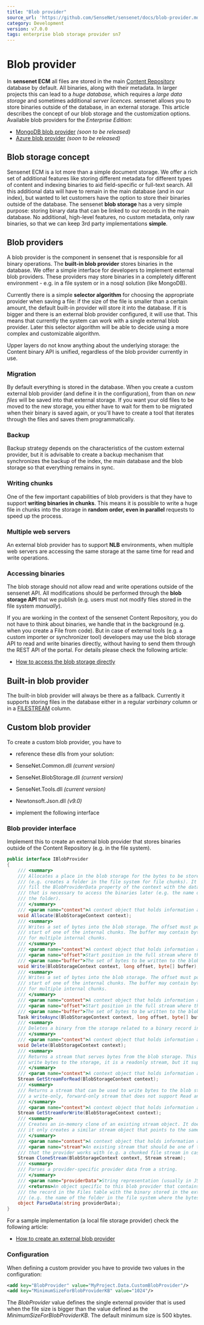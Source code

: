 ```yaml
---
title: "Blob provider"
source_url: 'https://github.com/SenseNet/sensenet/docs/blob-provider.md'
category: Development
version: v7.0.0
tags: enterprise blob storage provider sn7
---
```


# Blob provider

In **sensenet ECM** all files are stored in the main [Content Repository](Content_Repository "wikilink") database by default. All binaries, along with their metadata. In larger projects this can lead to a *huge database*, which requires a *large data storage* and sometimes additional *server licences*. sensenet allows you to store binaries outside of the database, in an external storage. This article describes the concept of our blob storage and the customization options. Available blob providers for the *Enterprise Edition*:

-   [MongoDB blob provider](/mongodb-provider.md) *(soon to be released)*
-   [Azure blob provider](/azureblob-provider.md) *(soon to be released)*

## Blob storage concept

Sensenet ECM is a lot more than a simple document storage. We offer a rich set of additional features like storing different metadata for different types of content and indexing binaries to aid field-specific or full-text search. All this additional data will have to remain in the main database (and in our index), but wanted to let customers have the option to store their binaries outside of the database. The sensenet **blob storage** has a very simple purpose: storing binary data that can be linked to our records in the main database. No additional, high-level features, no custom metadata, only raw binaries, so that we can keep 3rd party implementations **simple**.

## Blob providers

A blob provider is the component in sensenet that is responsible for all binary operations. The **built-in blob provider** stores binaries in the database. We offer a simple interface for developers to implement external blob providers. These providers may store binaries in a completely different environment - e.g. in a file system or in a nosql solution (like MongoDB).

Currently there is a simple **selector algorithm** for choosing the appropriate provider when saving a file: if the size of the file is smaller than a certain amount, the default built-in provider will store it into the database. If it is bigger and there is an external blob provider configured, it will use that. This means that currently the system can work with a single external blob provider. Later this selector algorithm will be able to decide using a more complex and customizable algorithm.

Upper layers do not know anything about the underlying storage: the Content binary API is unified, regardless of the blob provider currently in use.

### Migration

By default everything is stored in the database. When you create a custom external blob provider (and define it in the configuration), from than on *new files* will be saved into that external storage. If you want your old files to be moved to the new storage, you either have to wait for them to be migrated when their binary is saved again, or you'll have to create a tool that iterates through the files and saves them programmatically.

### Backup

Backup strategy depends on the characteristics of the custom external provider, but it is advisable to create a backup mechanism that synchronizes the backup of the index, the main database and the blob storage so that everything remains in sync.

### Writing chunks

One of the few important capabilities of blob providers is that they have to support **writing binaries in chunks**. This means it is possible to write a huge file in chunks into the storage in **random order, even in parallel** requests to speed up the process.

### Multiple web servers

An external blob provider has to support **NLB** environments, when multiple web servers are accessing the same storage at the same time for read and write operations.

### Accessing binaries

The blob storage should not allow read and write operations outside of the sensenet API. All modifications should be performed through the **blob storage API** that we publish (e.g. users must not modify files stored in the file system *manually*).

If you are working in the context of the sensenet Content Repository, you do not have to think about binaries, we handle that in the background (e.g. when you create a File from code). But in case of external tools (e.g. a custom importer or synchronizer tool) developers may use the blob storage API to read and write binaries directly, without having to send them through the REST API of the portal. For details please check the following article:

-   [How to access the blob storage directly](How_to_access_the_blob_storage_directly "wikilink")

## Built-in blob provider

The built-in blob provider will always be there as a fallback. Currently it supports storing files in the database either in a regular *varbinary* column or in a [FILESTREAM](filestream "How to enable FILESTREAM in sensenet ECM") column.

## Custom blob provider

To create a custom blob provider, you have to

-   reference these dlls from your solution:

  
- SenseNet.Common.dll *(current version)*

- SenseNet.BlobStorage.dll *(current version)*

- SenseNet.Tools.dll *(current version)*

- Newtonsoft.Json.dll *(v9.0)*

-   implement the following interface

### Blob provider interface

Implement this to create an external blob provider that stores binaries outside of the Content Repository (e.g. in the file system).

``` csharp
public interface IBlobProvider
{
    /// <summary>
    /// Allocates a place in the blob storage for the bytes to be stored
    /// (e.g. creates a folder in the file system for file chunks). It should
    /// fill the BlobProviderData property of the context with the data
    /// that is necessary to access the binaries later (e.g. the name of
    /// the folder).
    /// </summary>
    /// <param name="context">A context object that holds information about the binary data.</param>
    void Allocate(BlobStorageContext context);
    /// <summary>
    /// Writes a set of bytes into the blob storage. The offset must point to the
    /// start of one of the internal chunks. The buffer may contain bytes
    /// for multiple internal chunks.
    /// </summary>
    /// <param name="context">A context object that holds information about the binary data.</param>
    /// <param name="offset">Start position in the full stream where the buffer will be written.</param>
    /// <param name="buffer">The set of bytes to be written to the blob storage.</param>
    void Write(BlobStorageContext context, long offset, byte[] buffer);
    /// <summary>
    /// Writes a set of bytes into the blob storage. The offset must point to the
    /// start of one of the internal chunks. The buffer may contain bytes
    /// for multiple internal chunks.
    /// </summary>
    /// <param name="context">A context object that holds information about the binary data.</param>
    /// <param name="offset">Start position in the full stream where the buffer will be written.</param>
    /// <param name="buffer">The set of bytes to be written to the blob storage.</param>
    Task WriteAsync(BlobStorageContext context, long offset, byte[] buffer);
    /// <summary>
    /// Deletes a binary from the storage related to a binary record in the database.
    /// </summary>
    /// <param name="context">A context object that holds information about the binary data.</param>
    void Delete(BlobStorageContext context);
    /// <summary>
    /// Returns a stream that serves bytes from the blob storage. This stream cannot be used to
    /// write bytes to the storage, it is a readonly stream, but it supports Seek.
    /// </summary>
    /// <param name="context">A context object that holds information about the binary data.</param>
    Stream GetStreamForRead(BlobStorageContext context);
    /// <summary>
    /// Returns a stream that can be used to write bytes to the blob storage. This is 
    /// a write-only, forward-only stream that does not support Read and Seek.
    /// </summary>
    /// <param name="context">A context object that holds information about the binary data.</param>
    Stream GetStreamForWrite(BlobStorageContext context);
    /// <summary>
    /// Creates an in-memory clone of an existing stream object. It does not copy binary data,
    /// it only creates a similar stream object that points to the same binary in the storage.
    /// </summary>
    /// <param name="context">A context object that holds information about the binary data.</param>
    /// <param name="stream">An existing stream that should be one of the known stream types
    /// that the provider works with (e.g. a chunked file stream in case of a file storage provider).</param>
    Stream CloneStream(BlobStorageContext context, Stream stream);
    /// <summary>
    /// Parses a provider-specific provider data from a string.
    /// </summary>
    /// <param name="providerData">String representation (usually in JSON format) of the provider data.</param>
    /// <returns>An object specific to this blob provider that contains information for connecting
    /// the record in the Files table with the binary stored in the external storage
    /// (e.g. the name of the folder in the file system where the bytes are stored).</returns>
    object ParseData(string providerData);
}
```

For a sample implementation (a local file storage provider) check the following article:

-   [How to create an external blob provider](How_to_create_an_external_blob_provider "wikilink")

### Configuration

When defining a custom provider you have to provide two values in the configuration:

``` xml
<add key="BlobProvider" value="MyProject.Data.CustomBlobProvider"/>
<add key="MinimumSizeForBlobProviderKB" value="1024"/>
```

The *BlobProvider* value defines the single external provider that is used when the file size is bigger than the value defined as the *MinimumSizeForBlobProviderKB*. The default minimum size is 500 kbytes.
